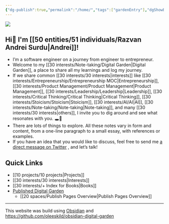 ```yaml
---
{"dg-publish":true,"permalink":"/home/","tags":["gardenEntry"],"dgShowBacklinks":true,"dgShowLocalGraph":true}
---
```



![](https://i.imgur.com/v1LQMYT.png)

## Hi👋 I'm [[50 entities/51 individuals/Razvan Andrei Surdu\|Andrei]]!
- I’m a software engineer on a journey from engineer to entrepreneur.
- Welcome to my [[30 interests/Note-taking/Digital Garden\|Digital Garden]], a place to share all my learnings and log my journey.
- If we share common [[30 interests/30 interests\|interests]] like [[30 interests/Entrepreneurship/Entrepreneurship MOC\|Entrepreneurship]], [[30 interests/Product Management/Product Management\|Product Management]], [[30 interests/Leadership/Leadership\|Leadership]], [[30 interests/Critical Thinking/Critical Thinking\|Critical Thinking]], [[30 interests/Stoicism/Stoicism\|Stoicism]], [[30 interests/AI/AI\|AI]],  [[30 interests/Note-taking/Note-taking\|Note-taking]], and many [[30 interests/30 interests\|others]], I invite you to dig around and see what resonates with you. 🕳🐇
- There are lots of things to explore. All these notes vary in form and content, from a one-line paragraph to a small essay, with references or examples.
- If you have an idea that you would like to discuss, feel free to send me [a direct message on Twitter](https://twitter.com/messages/compose?recipient_id=25110315) , and let’s talk!

## Quick Links
- [[10 projects/10 projects\|Projects]]
- [[30 interests/30 interests\|Interests]]
- [[30 interests/+ Index for Books\|Books]]
- [Published Digital Garden](https://razvan-andrei-surdu.eu/)
	- [[20 spaces/Publish Pages Overview\|Publish Pages Overview]]

---
This website was build using [Obsidian](https://obsidian.md/) and https://github.com/oleeskild/obsidian-digital-garden